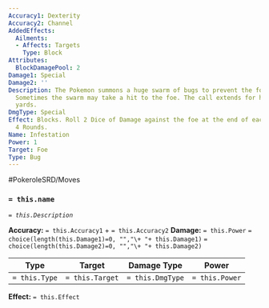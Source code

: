 ```yaml
---
Accuracy1: Dexterity
Accuracy2: Channel
AddedEffects:
  Ailments:
  - Affects: Targets
    Type: Block
Attributes:
  BlockDamagePool: 2
Damage1: Special
Damage2: ''
Description: The Pokemon summons a huge swarm of bugs to prevent the foe from escaping.
  Sometimes the swarm may take a hit to the foe. The call extends for hundreds of
  yards.
DmgType: Special
Effect: Blocks. Roll 2 Dice of Damage against the foe at the end of each Round. Lasts
  4 Rounds.
Name: Infestation
Power: 1
Target: Foe
Type: Bug
---
```


#PokeroleSRD/Moves

### `= this.name` 
*`= this.Description`*

**Accuracy:** `= this.Accuracy1` + `= this.Accuracy2`
**Damage:** `= this.Power` `= choice(length(this.Damage1)=0, "","\+ "+ this.Damage1)` `= choice(length(this.Damage2)=0, "","\+ "+ this.Damage2)`

| Type          | Target          | Damage Type          | Power          |
| ------------- | --------------- | ---------------- | -------------- |
| `= this.Type` | `= this.Target` | `= this.DmgType` | `= this.Power` | 

**Effect:** `= this.Effect`